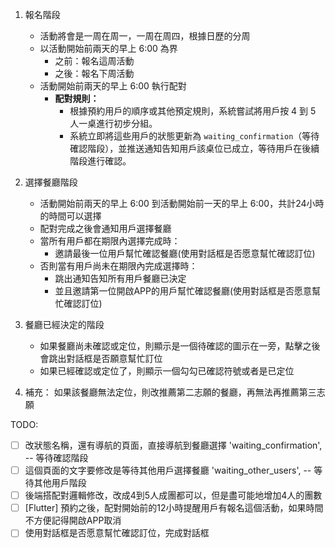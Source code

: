 1. 報名階段
    - 活動將會是一周在周一，一周在周四，根據日歷的分周
    - 以活動開始前兩天的早上 6:00 為界
        + 之前：報名這周活動
        + 之後：報名下周活動
    - 活動開始前兩天的早上 6:00 執行配對
        - **配對規則：**  
            - 根據預約用戶的順序或其他預定規則，系統嘗試將用戶按 4 到 5 人一桌進行初步分組。
            - 系統立即將這些用戶的狀態更新為 `waiting_confirmation`（等待確認階段），並推送通知告知用戶該桌位已成立，等待用戶在後續階段進行確認。

2. 選擇餐廳階段
    - 活動開始前兩天的早上 6:00 到活動開始前一天的早上 6:00，共計24小時的時間可以選擇
    - 配對完成之後會通知用戶選擇餐廳
    - 當所有用戶都在期限內選擇完成時：
        - 邀請最後一位用戶幫忙確認餐廳(使用對話框是否愿意幫忙確認訂位)
    - 否則當有用戶尚未在期限內完成選擇時：
        - 跳出通知告知所有用戶餐廳已決定
        - 並且邀請第一位開啟APP的用戶幫忙確認餐廳(使用對話框是否愿意幫忙確認訂位)

3. 餐廳已經決定的階段
    - 如果餐廳尚未確認或定位，則顯示是一個待確認的圖示在一旁，點擊之後會跳出對話框是否願意幫忙訂位
    - 如果已經確認或定位了，則顯示一個勾勾已確認符號或者是已定位

4. 補充：
如果該餐廳無法定位，則改推薦第二志願的餐廳，再無法再推薦第三志願

TODO:
- [ ] 改狀態名稱，還有導航的頁面，直接導航到餐廳選擇 'waiting_confirmation', -- 等待確認階段 
- [ ] 這個頁面的文字要修改是等待其他用戶選擇餐廳 'waiting_other_users', -- 等待其他用戶階段
- [ ] 後端搭配對邏輯修改，改成4到5人成團都可以，但是盡可能地增加4人的團數
- [ ] [Flutter] 預約之後，配對開始前的12小時提醒用戶有報名這個活動，如果時間不方便記得開啟APP取消
- [ ] 使用對話框是否愿意幫忙確認訂位，完成對話框